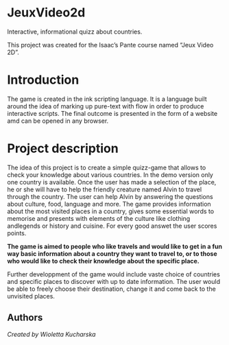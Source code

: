 # JeuxVideo2d
Interactive, informational quizz about countries. 

This project was created for the Isaac’s Pante course named “Jeux Video 2D”. 

# Introduction

The game is created in the ink scripting language. It is a language built around the idea of marking up pure-text with flow in order to produce interactive scripts.
The final outcome is presented in the form of a website amd can be opened in any browser. 

# Project description

The idea of this project is to create a simple quizz-game that allows to check your knowledge about various countries. In the demo version only one country is available.
Once the user has made a selection of the place, he or she will have to help the friendly creature named Alvin to travel through the country. The user can help Alvin by answering the questions about culture, food, language and more. 
The game provides information about the most visited places in a country, gives some essential words to memorise and presents with elements of the culture like clothing andlegends or history and cuisine. 
For every good answet the user scores points. 


__The game is aimed to people who like travels and would like to get in a fun way basic information about a country they want to travel to, or to those who would like to check their knowledge about the specific place.__


Further developpment of the game would include vaste choice of countries and specific places to discover with up to date information. The user would be able to freely choose their destination, change it and come back to the unvisited places. 


## Authors

_Created by Wioletta Kucharska_

